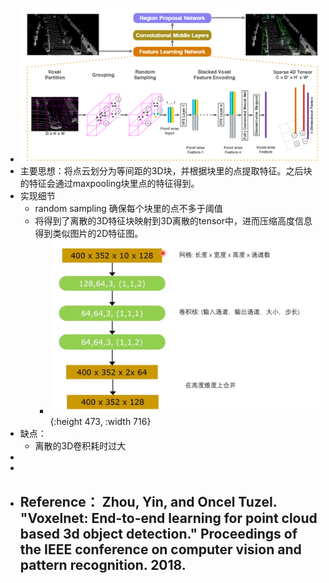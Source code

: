 - ![image.png](../assets/image_1650951998330_0.png)
- 主要思想：将点云划分为等间距的3D块，并根据块里的点提取特征。之后块的特征会通过maxpooling块里点的特征得到。
- 实现细节
	- random sampling 确保每个块里的点不多于阈值
	- 将得到了离散的3D特征块映射到3D离散的tensor中，进而压缩高度信息得到类似图片的2D特征图。
		- ![image.png](../assets/image_1650954802145_0.png){:height 473, :width 716}
- 缺点：
	- 离散的3D卷积耗时过大
-
-
- Reference： Zhou, Yin, and Oncel Tuzel. "Voxelnet: End-to-end learning for point cloud based 3d object detection." Proceedings of the IEEE conference on computer vision and pattern recognition. 2018.
	-
